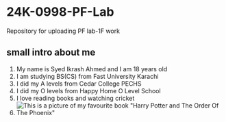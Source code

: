 # **24K-0998-PF-Lab**
Repository for uploading PF lab-1F work
## **small intro about me**
1) My name is Syed Ikrash Ahmed and I am 18 years old
2) I am studying BS(CS) from Fast University Karachi
3) I did my A levels from Cedar College PECHS
4) I did my O levels from Happy Home O Level School
5) I love reading books and watching cricket
6) ![This is a picture of my favourite book "Harry Potter and The Order Of The Phoenix"](https://images.app.goo.gl/zmHzu816TAwx4neX9)
